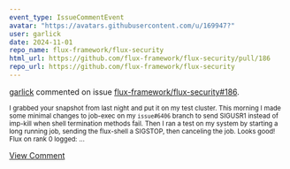 ```yaml
---
event_type: IssueCommentEvent
avatar: "https://avatars.githubusercontent.com/u/169947?"
user: garlick
date: 2024-11-01
repo_name: flux-framework/flux-security
html_url: https://github.com/flux-framework/flux-security/pull/186
repo_url: https://github.com/flux-framework/flux-security
---
```


<a href='https://github.com/garlick' target='_blank'>garlick</a> commented on issue <a href='https://github.com/flux-framework/flux-security/pull/186' target='_blank'>flux-framework/flux-security#186</a>.

<small>I grabbed your snapshot from last night and put it on my test cluster.  This morning I made some minimal changes to job-exec on my `issue#6406` branch to send SIGUSR1 instead of imp-kill when shell termination methods fail.  Then I ran a test on my system by starting a long running job, sending the flux-shell a SIGSTOP, then canceling the job.  Looks good!  Flux on rank 0 logged:...</small>

<a href='https://github.com/flux-framework/flux-security/pull/186' target='_blank'>View Comment</a>